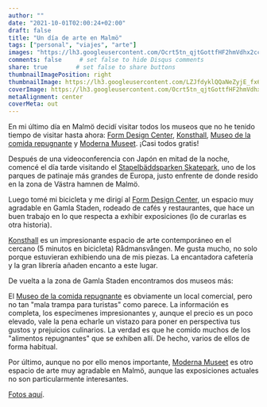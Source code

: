 ```yaml
---
author: ""
date: "2021-10-01T02:00:24+02:00"
draft: false
title: "Un día de arte en Malmö"
tags: ["personal", "viajes", "arte"]
images: "https://lh3.googleusercontent.com/Ocrt5tn_qjtGottfHF2hmVdhx2ccZnIod7T6lNra__3aBSB9U9xRs4FsahZ8MwjF5BnsI7ezbc4g657Lgl0B9XhWg6kPdpMmFIiEZuUr4HAOwNUDV9mYZLDzq3P1L9J7vYcHurDgXEU=w1920-h1080"
comments: false     # set false to hide Disqus comments
share: true        # set false to share buttons
thumbnailImagePosition: right
thumbnailImage: https://lh3.googleusercontent.com/LZJfdyklQQaNeZyjE_fx6FXjqJo4QdBR1zvgzbBV53ZUkudcbnh2g1wRtr5B6boUismw9D5ZZCtxY2otBYsEcj8ofwGQYyaVy6Vxgpjew4mOtYLMwfIqq3SqYdf73nH2QAYI17lWJ1E=w1920-h1080
coverImage: https://lh3.googleusercontent.com/Ocrt5tn_qjtGottfHF2hmVdhx2ccZnIod7T6lNra__3aBSB9U9xRs4FsahZ8MwjF5BnsI7ezbc4g657Lgl0B9XhWg6kPdpMmFIiEZuUr4HAOwNUDV9mYZLDzq3P1L9J7vYcHurDgXEU=w1920-h1080
metaAlignment: center
coverMeta: out
---
```


En mi último día en Malmö decidí visitar todos los museos que no he tenido tiempo de visitar hasta ahora: [Form Design Center](https://www.formdesigncenter.com/en/utstallningar/), [Konsthall]( https://www.konsthall.malmo.se/en/aktuella-utstallningar/), [Museo de la comida repugnante](https://disgustingfoodmuseum.com/) y [Moderna Museet](https://www.modernamuseet.se/malmo/en/). ¡Casi todos gratis!

<!--more-->

Después de una videoconferencia con Japón en mitad de la noche, comencé el día tarde visitando el [Stapelbäddsparken Skatepark](https://skatemalmo.se/parks/stapelbaddsparken/), uno de los parques de patinaje más grandes de Europa, justo enfrente de donde resido en la zona de Västra hamnen de Malmö.

Luego tomé mi bicicleta y me dirigí al [Form Design Center](https://www.formdesigncenter.com/en/utstallningar/), un espacio muy agradable en Gamla Staden, rodeado de cafés y restaurantes, que hace un buen trabajo en lo que respecta a exhibir exposiciones (lo de curarlas es otra historia).

[Konsthall](https://www.konsthall.malmo.se/en/aktuella-utstallningar/) es un impresionante espacio de arte contemporáneo en el cercano (5 minutos en bicicleta) Rådmansvången. Me gusta mucho, no solo porque estuvieran exhibiendo una de mis piezas. La encantadora cafetería y la gran librería añaden encanto a este lugar.

De vuelta a la zona de Gamla Staden encontramos dos museos más:

El [Museo de la comida repugnante](https://disgustingfoodmuseum.com/) es obviamente un local comercial, pero no tan "mala trampa para turistas" como parece. La información es completa, los especímenes impresionantes y, aunque el precio es un poco elevado, vale la pena echarle un vistazo para poner en perspectiva tus gustos y prejuicios culinarios. La verdad es que he comido muchos de los "alimentos repugnantes" que se exhiben allí. De hecho, varios de ellos de forma habitual.

Por último, aunque no por ello menos importante, [Moderna Museet](https://www.modernamuseet.se/malmo/en/) es otro espacio de arte muy agradable en Malmö, aunque las exposiciones actuales no son particularmente interesantes.

[Fotos aquí](https://photos.app.goo.gl/rdnc2xvPKo8iRXRc8).

